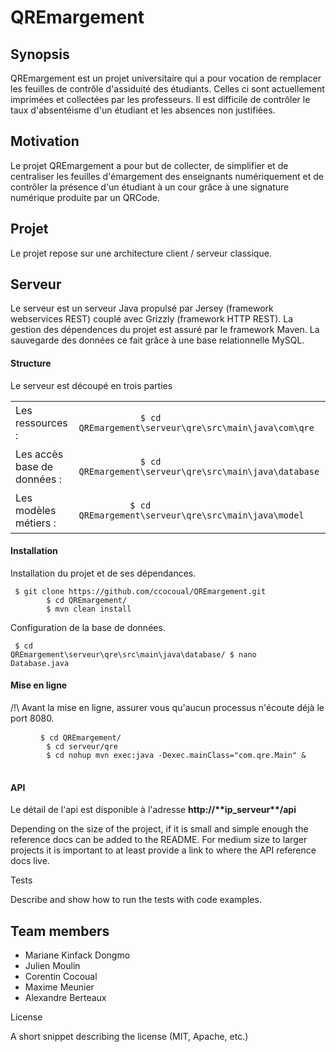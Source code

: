 <h1>QREmargement</h1>

<h2>Synopsis</h2>
<p>QREmargement est un projet universitaire qui a pour vocation de remplacer les feuilles de contrôle d'assiduité des étudiants. Celles ci sont actuellement imprimées et collectées par les professeurs. Il est difficile de contrôler le taux d'absentéisme d'un étudiant et les absences non justifiées.</p>

<h2>Motivation</h2>
<p>Le projet QREmargement a pour but de collecter, de simplifier et de centraliser les feuilles d'émargement des enseignants numériquement et de contrôler la présence d'un étudiant à un cour grâce à une signature numérique produite par un QRCode.</p>

<h2>Projet</h2>
Le projet repose sur une architecture client / serveur classique.

<h2>Serveur</h2>
<p>Le serveur est un serveur Java propulsé par Jersey (framework webservices REST) couplé avec Grizzly (framework HTTP REST). La gestion des dépendences du projet est assuré par le framework Maven. La sauvegarde des données ce fait grâce à une base relationnelle MySQL.</p>

<h4>Structure</h4>
<p>Le serveur est découpé en trois parties</p>
<table>
<tr>
    <td>Les ressources : </td> 
    <td>
        <code>
            $ cd QREmargement\serveur\qre\src\main\java\com\qre
        </code>
    </td>
</tr>
<tr>
    <td>Les accès base de données : </td>
    <td>
        <code>
            $ cd QREmargement\serveur\qre\src\main\java\database
        </code>
    </td>
</tr>
<tr>
    <td>Les modèles métiers : </td>
    <td>
        <code>
          $ cd QREmargement\serveur\qre\src\main\java\model
        </code>
    </td>
</tr>
</table>

<h4>Installation</h4>
  Installation du projet et de ses dépendances.
    <pre><code> $ git clone https://github.com/ccocoual/QREmargement.git
        $ cd QREmargement/
        $ mvn clean install</code></pre>
    
  
  Configuration de la base de données.
    <pre><code> $ cd QREmargement\serveur\qre\src\main\java\database/
        $ nano Database.java</code></pre>
  
  <h4>Mise en ligne</h4>
  /!\ Avant la mise en ligne, assurer vous qu'aucun processus n'écoute déjà le port 8080.
  <pre>
    <code>  $ cd QREmargement/
        $ cd serveur/qre
        $ cd nohup mvn exec:java -Dexec.mainClass="com.qre.Main" &</code>
  </pre>

  <h4>API</h4>
  Le détail de l'api est disponible à l'adresse <b>http://**ip_serveur**/api</b>

Depending on the size of the project, if it is small and simple enough the reference docs can be added to the README. For medium size to larger projects it is important to at least provide a link to where the API reference docs live.

Tests

Describe and show how to run the tests with code examples.

<h2>Team members</h2>
<ul>
<li>Mariane Kinfack Dongmo</li>
<li>Julien Moulin</li>
<li>Corentin Cocoual</li>
<li>Maxime Meunier</li>
<li>Alexandre Berteaux</li>
</ul>


License

A short snippet describing the license (MIT, Apache, etc.)

